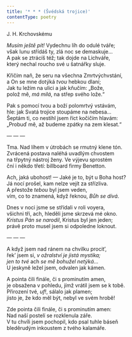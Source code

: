 ```yaml
---
title: '* * * (Švédská trojice)'
contentType: poetry
---
```


<section>

J. H. Krchovskému

_Musím ještě pít!_ Vydechnu líh do odulé tváře;  
však lunu střídáš ty, zlá noc se demaskuje…  
A pak se ztrácíš též; tak dojde na Lichváře,  
který nechal roucho své u šatnářky sluje.

Křičím naň, že seru na všechna Zmrtvýchvstání,  
a On se mne dotýká _tvou_ hebkou dlaní;  
Jak tu ležím na ulici a jak kňučím: „Bože,  
polož mě, _má milá_, na střep svého lože.“

Pak s pomocí tvou a boží polomrtvý vstávám,  
hle: jak Svatá trojice stoupáme na nebesa…  
Šeptám ti, co nestihl jsem říct kočičím hlavám:  
„Probuď mě, až budeme zpátky na zem klesat.“

— — —

Tma. Nad líhem v útrobách se rmutný klene tón.  
Zvrácená postava naléhá uvadlým chvostem  
na třpytný nástroj ženy. Ve výjevu sprostém  
ční i někdo třetí: billboard firmy Benetton.

Ach, jaká ubohost! — Jaké je to, být u Boha host?  
Já nocí prošel, kam nelze vejít za střízliva.  
A přestože _tebou_ byl jsem veden,  
vím, co to znamená, když řeknou, _Bůh se dívá_.

Dnes v noci jsme se střídali v roli voyera,  
všichni tři, ach, hleděli jsme skrzevá mé okno.  
_Kristus Pán se narodil_, Kristus byl jen jeden;  
právě proto musel jsem si odpoledne loknout.

— — —

A když jsem nad ránem na chvilku procit’,  
řek’ jsem si, _v ožralství je jistá mystika;_  
_jen to tvé_ ach _se mě bohužel netýká_…  
U jeskyně ležel jsem, odvalen jak kámen.

A pointa čili finále, či s prominutím amen,  
je obsažena v pohledu, jímž vrátil jsem se k tobě.  
Přirození tvé, _uf!_, sálalo jak plamen;  
jisto je, že kdo měl být, nebyl ve svém hrobě!

Zde pointa čili finále, či s prominutím amen:  
Nad naší postelí se rozklenula záře.  
V tu chvíli jsem pochopil, kdo psal tuhle báseň  
bleděrudým inkoustem z tvého kalamáře.

</section>
